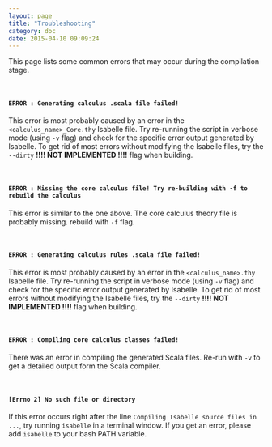 ```yaml
---
layout: page
title: "Troubleshooting"
category: doc
date: 2015-04-10 09:09:24
---
```


This page lists some common errors that may occur during the compilation stage.

<br>

#### `ERROR : Generating calculus .scala file failed!`
This error is most probably caused by an error in the ``<calculus_name>_Core.thy`` Isabelle file. Try re-running the script in verbose mode (using ``-v`` flag) and check for the specific error output generated by Isabelle.
To get rid of most errors without modifying the Isabelle files, try the ``--dirty`` __!!!! NOT IMPLEMENTED !!!!__ flag when building.

<br>

#### `ERROR : Missing the core calculus file! Try re-building with -f to rebuild the calculus`
This error is similar to the one above. The core calculus theory file is probably missing. rebuild with ``-f`` flag.

<br>

#### `ERROR : Generating calculus rules .scala file failed!`
This error is most probably caused by an error in the ``<calculus_name>.thy`` Isabelle file. Try re-running the script in verbose mode (using ``-v`` flag) and check for the specific error output generated by Isabelle.
To get rid of most errors without modifying the Isabelle files, try the ``--dirty`` __!!!! NOT IMPLEMENTED !!!!__ flag when building.

<br>

#### `ERROR : Compiling core calculus classes failed!`
There was an error in compiling the generated Scala files. Re-run with ``-v`` to get a detailed output form the Scala compiler.

<br>

#### `[Errno 2] No such file or directory`

If this error occurs right after the line `Compiling Isabelle source files in ...`, try running `isabelle` in a terminal window. If you get an error, please add `isabelle` to your bash PATH variable.